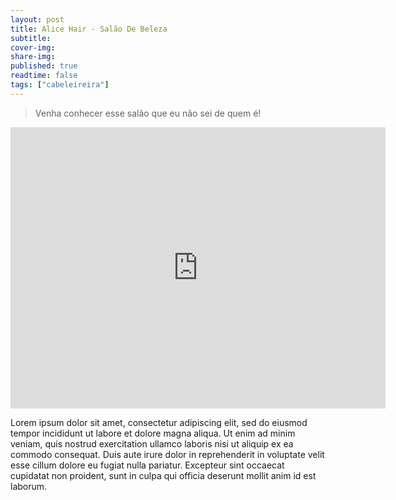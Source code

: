 ```yaml
---
layout: post
title: Alice Hair - Salão De Beleza
subtitle:
cover-img:
share-img:
published: true
readtime: false
tags: ["cabeleireira"]
---
```


> Venha conhecer esse salão que eu não sei de quem é!

<link rel="stylesheet" href="../../assets/css/vidresponsive.css" />

<div class="container">
  <div class="div-video">
    <center>
      <iframe src="https://www.google.com/maps/embed?pb=!1m18!1m12!1m3!1d15089.584357373926!2d-57.66190132150503!3d-19.00226027383354!2m3!1f0!2f0!3f0!3m2!1i1024!2i768!4f13.1!3m3!1m2!1s0x93870a77e0841bf7%3A0x44753e2c9b623f!2sMitiko%20Beleza%20e%20Est%C3%A9tica!5e0!3m2!1sen!2sbr!4v1662323555044!5m2!1sen!2sbr" width="600" height="450" style="border:0;" allowfullscreen="" loading="lazy" referrerpolicy="no-referrer-when-downgrade"></iframe>
    </center>
  </div>
</div>


Lorem ipsum dolor sit amet, consectetur adipiscing elit, sed do eiusmod tempor incididunt ut labore et dolore magna aliqua. Ut enim ad minim veniam, quis nostrud exercitation ullamco laboris nisi ut aliquip ex ea commodo consequat. Duis aute irure dolor in reprehenderit in voluptate velit esse cillum dolore eu fugiat nulla pariatur. Excepteur sint occaecat cupidatat non proident, sunt in culpa qui officia deserunt mollit anim id est laborum.
